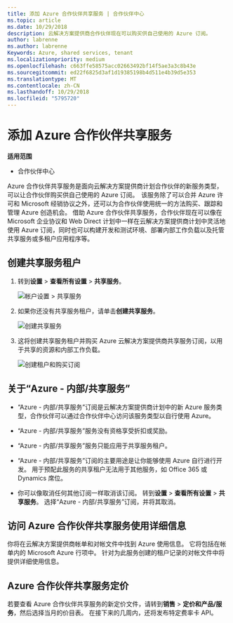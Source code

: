 ```yaml
---
title: 添加 Azure 合作伙伴共享服务 | 合作伙伴中心
ms.topic: article
ms.date: 10/29/2018
description: 云解决方案提供商合作伙伴现在可以购买供自己使用的 Azure 订阅。
author: labrenne
ms.author: labrenne
Keywords: Azure, shared services, tenant
ms.localizationpriority: medium
ms.openlocfilehash: c663ffe58575acc02663492bf14f5ae3a3c8b43e
ms.sourcegitcommit: ed22f6825d3af1d19385198b4d511e4b39d5e353
ms.translationtype: MT
ms.contentlocale: zh-CN
ms.lasthandoff: 10/29/2018
ms.locfileid: "5795720"
---
```

# <a name="add-azure-partner-shared-services"></a>添加 Azure 合作伙伴共享服务

**适用范围**

-  合作伙伴中心

Azure 合作伙伴共享服务是面向云解决方案提供商计划合作伙伴的新服务类型，可以让合作伙伴购买供自己使用的 Azure 订阅。  该服务除了可以合并 Azure 许可和 Microsoft 经销协议之外，还可以为合作伙伴使用统一的方法购买、跟踪和管理 Azure 创造机会。 借助 Azure 合作伙伴共享服务，合作伙伴现在可以像在 Microsoft 企业协议和 Web Direct 计划中一样在云解决方案提供商计划中灵活地使用 Azure 订阅，同时也可以构建开发和测试环境、部署内部工作负载以及托管共享服务或多租户应用程序等。  

## <a name="create-the-shared-services-tenant"></a>创建共享服务租户

1. 转到**设置** > **查看所有设置** > **共享服务**。

    ![**帐户设置** > **共享服务**](images/sharedservices2.png)

2. 如果你还没有共享服务租户，请单击**创建共享服务**。

    ![创建共享服务](images/sharedservices3.png)

3. 这将创建共享服务租户并购买 Azure 云解决方案提供商共享服务订阅，以用于共享的资源和内部工作负载。

    ![创建租户和购买订阅](images/sharedservices5.png)

## <a name="about-the-azure--internalshared-services-offer"></a>关于“Azure - 内部/共享服务”

- “Azure - 内部/共享服务”订阅是云解决方案提供商计划中的新 Azure 服务类型，合作伙伴可以通过合作伙伴中心访问该服务类型以自行使用 Azure。 

- “Azure - 内部/共享服务”服务没有资格享受折扣或奖励。

- “Azure - 内部/共享服务”服务只能应用于共享服务租户。

- “Azure - 内部/共享服务”订阅的主要用途是让你能够使用 Azure 自行进行开发。 用于预配此服务的共享租户无法用于其他服务，如 Office 365 或 Dynamics 席位。 

- 你可以像取消任何其他订阅一样取消该订阅。 转到**设置** > **查看所有设置** > **共享服务**。 选择“Azure - 内部/共享服务”订阅，并将其取消。

## <a name="accessing-azure-partner-shared-services-consumption-details"></a>访问 Azure 合作伙伴共享服务使用详细信息

你将在云解决方案提供商帐单和对帐文件中找到 Azure 使用信息。 它将包括在帐单内的 Microsoft Azure 行项中。 针对为此服务创建的租户记录的对帐文件中将提供详细使用信息。 

## <a name="azure-partner-shared-services-pricing"></a>Azure 合作伙伴共享服务定价

若要查看 Azure 合作伙伴共享服务的新定价文件，请转到**销售** > **定价和产品/服务**，然后选择当月的价目表。 在接下来的几周内，还将发布特定费率卡 API。


